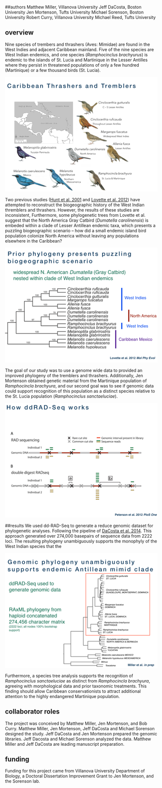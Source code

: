 ##authors
Matthew Miller, Villanova University
Jeff DaCosta, Boston University
Jen Mortenson, Tufts University
Michael Sorenson, Boston University
Robert Curry, Villanova University
Michael Reed, Tufts University

## overview
Nine species of trembers and thrashers (Aves: Mimidae) are found in the West Indies and adjacent Caribbean mainland. Five of the nine species are West Indian endemics, and one species (*Ramphocinclus brachyurus*) is endemic to the islands of St. Lucia and Martinique in the Lesser Antilles where they persist in threatened populations of only a few hundred (Martinique) or a few thousand birds (St. Lucia). 

![](files/thrashers001.png)

Two previous studies ([Hunt et al. 2001](http://stri.si.edu/sites/publications/PDFs/2001_Hunt_Bermingham_wRicklefs_35-55.pdf) and [Lovette et al. 2012](http://www.sciencedirect.com/science/article/pii/S1055790311003320)) have attempted to reconstruct the biogeographic history of the West Indian thremblers and thrashers. However, the results of these studies are inconsistent, Furthermore, some phylogenetic trees from Lovette et al. suggest that the North America Gray Catbird (*Dumatella carolinensis*) is embeded within a clade of Lesser Antillean endemic taxa, which presents a puzzling biogeographic scenario – how did a small endemic island bird population colonize North America without leaving any populations elsewhere in the Caribbean?

![](files/thrashers003.png)

The goal of our study was to use a genome wide data to provided an improved phylogeny of the tremblers and thrashers. Additionally, Jen Mortenson obtained genetic material from the Martinique population of *Ramphocincla brachyura*, and our second goal was to see if genomic data could support recognition of this population as a distinct species relative to the St. Lucia population (*Ramphocinclus sanctaeluciae*).

![](files/thrashers002.png)

##results
We used dd-RAD-Seq to generate a reduce genomic dataset for phylogenetic analyses. Following the pipeline of [DaCosta et al. 2014](http://journals.plos.org/plosone/article?id=10.1371/journal.pone.0106713). This approach generated over 274,000 basepairs of sequence data from 2222 loci. The resulting phylogeny unambiguously supports the monophyly of the West Indian species  that the

![](files/thrashers004.png)

Furthermore, a species tree analysis supports the recognition of *Ramphocinclus sanctaeluciae* as distinct from *Ramphocincla brachyura*, agreeing with morphological data and prior taxonomic treatments. This finding should allow Caribbean conservationists to attract additional attention to the highly endangered Martinique population.

## collaborator roles
The project was conceived by Matthew Miller, Jen Mortenson, and Bob Curry. Matthew Miller, Jen Mortenson, Jeff DaCosta and Michael Sorenson designed the study. Jeff DaCosta and Jen Mortenson prepared the genomic libraries. Jeff Dacosta and Michael Sorenson analyzed the data. Matthew Miller and Jeff DaCosta are leading manuscript preparation.

## funding
Funding for this project came from Villanova University Department of Biology, a Doctoral Dissertation Improvement Grant to Jen Mortenson, and the Sorenson lab.
